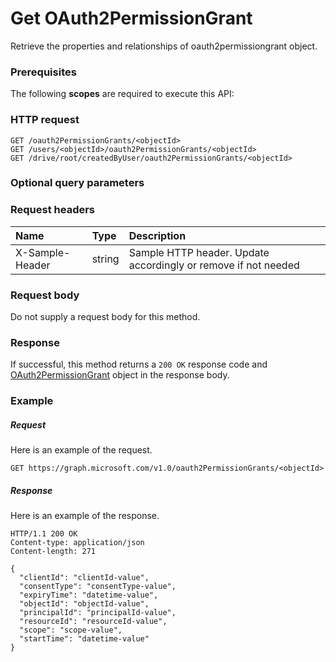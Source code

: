 # Get OAuth2PermissionGrant

Retrieve the properties and relationships of oauth2permissiongrant object.
### Prerequisites
The following **scopes** are required to execute this API: 
### HTTP request
<!-- { "blockType": "ignored" } -->
```http
GET /oauth2PermissionGrants/<objectId>
GET /users/<objectId>/oauth2PermissionGrants/<objectId>
GET /drive/root/createdByUser/oauth2PermissionGrants/<objectId>
```
### Optional query parameters

### Request headers
| Name       | Type | Description|
|:-----------|:------|:----------|
| X-Sample-Header  | string  | Sample HTTP header. Update accordingly or remove if not needed|

### Request body
Do not supply a request body for this method.
### Response
If successful, this method returns a `200 OK` response code and [OAuth2PermissionGrant](../resources/oauth2permissiongrant.md) object in the response body.
### Example
##### Request
Here is an example of the request.
<!-- {
  "blockType": "request",
  "name": "get_oauth2permissiongrant"
}-->
```http
GET https://graph.microsoft.com/v1.0/oauth2PermissionGrants/<objectId>
```
##### Response
Here is an example of the response.
<!-- {
  "blockType": "response",
  "truncated": false,
  "@odata.type": "microsoft.graph.oauth2permissiongrant"
} -->
```http
HTTP/1.1 200 OK
Content-type: application/json
Content-length: 271

{
  "clientId": "clientId-value",
  "consentType": "consentType-value",
  "expiryTime": "datetime-value",
  "objectId": "objectId-value",
  "principalId": "principalId-value",
  "resourceId": "resourceId-value",
  "scope": "scope-value",
  "startTime": "datetime-value"
}
```

<!-- uuid: 8fcb5dbc-d5aa-4681-8e31-b001d5168d79
2015-10-25 14:57:30 UTC -->
<!-- {
  "type": "#page.annotation",
  "description": "Get OAuth2PermissionGrant",
  "keywords": "",
  "section": "documentation",
  "tocPath": ""
}-->
